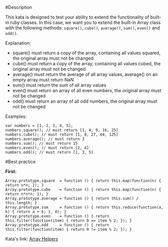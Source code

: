 #Description

This kata is designed to test your ability to extend the functionality of built-in ruby classes. In this case, we want you to extend the built-in Array class with the following methods: `square()`, `cube()`, `average()`, `sum()`, `even()` and `odd()`.

Explanation:

* square() must return a copy of the array, containing all values squared, the original array must not be changed
* cube() must return a copy of the array, containing all values cubed, the original array must not be changed
* average() must return the average of all array values, average() on an empty array must return NaN
* sum() must return the sum of all array values
* even() must return an array of all even numbers, the original array must not be changed
* odd() must return an array of all odd numbers, the original array must not be changed

Examples:

```
var numbers = [1, 2, 3, 4, 5];
numbers.square(); // must return [1, 4, 9, 16, 25]
numbers.cube(); // must return [1, 8, 27, 64, 125]
numbers.average(); // must return 3
numbers.sum(); // must return 15
numbers.even(); // must return [2, 4]
numbers.odd(); // must return [1, 3, 5]
```

#Best practice

**First:**
```
Array.prototype.square  = function () { return this.map(function(n) { return n*n; }); }
Array.prototype.cube    = function () { return this.map(function(n) { return n*n*n; }); }
Array.prototype.average = function () { return this.sum() / this.length; }
Array.prototype.sum     = function () { return this.reduce(function(a, b) { return a + b; }, 0); }
Array.prototype.even    = function () { return this.filter(function(item) { return 0 == item % 2; }); }
Array.prototype.odd     = function () { return this.filter(function(item) { return 0 != item % 2; }); }
```

Kata's link: [Array Helpers](http://www.codewars.com/kata/array-helpers)
